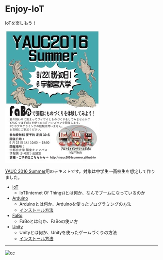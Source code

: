 # Enjoy-IoT

IoTを楽しもう！

![yauc](img/2016summer_original.jpg)

[YAUC 2016 Summer](https://yauc2016summer.github.io/)用のテキストです。対象は中学生〜高校生を想定して作りました。

* [IoT](IoT.md)
    * IoT(Internet Of Things)とは何か、なんでブームになっているのか
* [Arduino](arduino.md)
    * Arduinoとは何か、Arduinoを使ったプログラミングの方法
    * [インストール方法](install-arduino.md)
* [FaBo](fabo.md)
    * FaBoとは何か、FaBoの使い方
* [Unity](unity.md)
    * Unityとは何か、Unityを使ったゲームづくりの方法
    * [インストール方法](install-unity.md)

---

[![cc](https://licensebuttons.net/l/by-nc-sa/2.1/jp/88x31.png)](https://creativecommons.org/licenses/by-nc-sa/2.1/jp/)
